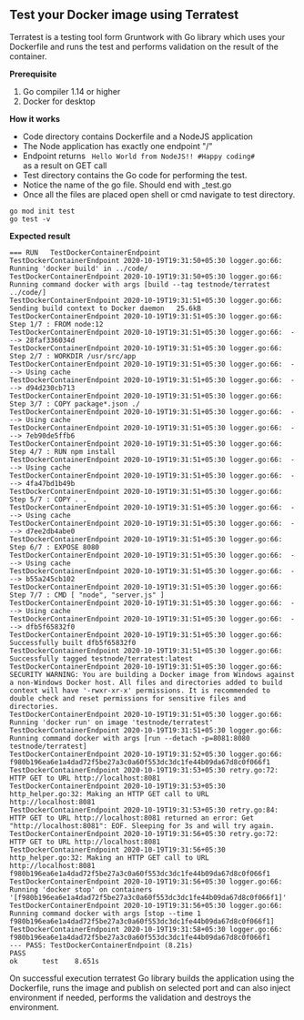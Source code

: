 ## Test your Docker image using Terratest
<p> Terratest is a testing tool form Gruntwork with Go library which uses your Dockerfile and runs the test and performs validation on the result of the container.</p>

<b>Prerequisite</b>

1. Go compiler 1.14 or higher
2. Docker for desktop

<b>How it works</b>

* Code directory contains Dockerfile and a NodeJS application
* The Node application has exactly one endpoint "/"
* Endpoint returns <code> Hello World from NodeJS!! #Happy coding# </code> as a result on GET call
* Test directory contains the Go code for performing the test.
* Notice the name of the go file. Should end with _test.go
* Once all the files are placed open shell or cmd navigate to test directory.
```
go mod init test
go test -v
```
<b>Expected result</b>

```
=== RUN   TestDockerContainerEndpoint
TestDockerContainerEndpoint 2020-10-19T19:31:50+05:30 logger.go:66: Running 'docker build' in ../code/
TestDockerContainerEndpoint 2020-10-19T19:31:50+05:30 logger.go:66: Running command docker with args [build --tag testnode/terratest ../code/]
TestDockerContainerEndpoint 2020-10-19T19:31:51+05:30 logger.go:66: Sending build context to Docker daemon   25.6kB
TestDockerContainerEndpoint 2020-10-19T19:31:51+05:30 logger.go:66: Step 1/7 : FROM node:12
TestDockerContainerEndpoint 2020-10-19T19:31:51+05:30 logger.go:66:  ---> 28faf336034d
TestDockerContainerEndpoint 2020-10-19T19:31:51+05:30 logger.go:66: Step 2/7 : WORKDIR /usr/src/app
TestDockerContainerEndpoint 2020-10-19T19:31:51+05:30 logger.go:66:  ---> Using cache
TestDockerContainerEndpoint 2020-10-19T19:31:51+05:30 logger.go:66:  ---> d94d230cb713
TestDockerContainerEndpoint 2020-10-19T19:31:51+05:30 logger.go:66: Step 3/7 : COPY package*.json ./
TestDockerContainerEndpoint 2020-10-19T19:31:51+05:30 logger.go:66:  ---> Using cache
TestDockerContainerEndpoint 2020-10-19T19:31:51+05:30 logger.go:66:  ---> 7eb90de5ffb6
TestDockerContainerEndpoint 2020-10-19T19:31:51+05:30 logger.go:66: Step 4/7 : RUN npm install
TestDockerContainerEndpoint 2020-10-19T19:31:51+05:30 logger.go:66:  ---> Using cache
TestDockerContainerEndpoint 2020-10-19T19:31:51+05:30 logger.go:66:  ---> 4fa47bd1b49b
TestDockerContainerEndpoint 2020-10-19T19:31:51+05:30 logger.go:66: Step 5/7 : COPY . .
TestDockerContainerEndpoint 2020-10-19T19:31:51+05:30 logger.go:66:  ---> Using cache
TestDockerContainerEndpoint 2020-10-19T19:31:51+05:30 logger.go:66:  ---> d7ee2db4abe0
TestDockerContainerEndpoint 2020-10-19T19:31:51+05:30 logger.go:66: Step 6/7 : EXPOSE 8080
TestDockerContainerEndpoint 2020-10-19T19:31:51+05:30 logger.go:66:  ---> Using cache
TestDockerContainerEndpoint 2020-10-19T19:31:51+05:30 logger.go:66:  ---> b55a245cb102
TestDockerContainerEndpoint 2020-10-19T19:31:51+05:30 logger.go:66: Step 7/7 : CMD [ "node", "server.js" ]
TestDockerContainerEndpoint 2020-10-19T19:31:51+05:30 logger.go:66:  ---> Using cache
TestDockerContainerEndpoint 2020-10-19T19:31:51+05:30 logger.go:66:  ---> dfb5f65832f0
TestDockerContainerEndpoint 2020-10-19T19:31:51+05:30 logger.go:66: Successfully built dfb5f65832f0
TestDockerContainerEndpoint 2020-10-19T19:31:51+05:30 logger.go:66: Successfully tagged testnode/terratest:latest
TestDockerContainerEndpoint 2020-10-19T19:31:51+05:30 logger.go:66: SECURITY WARNING: You are building a Docker image from Windows against a non-Windows Docker host. All files and directories added to build context will have '-rwxr-xr-x' permissions. It is recommended to double check and reset permissions for sensitive files and directories.
TestDockerContainerEndpoint 2020-10-19T19:31:51+05:30 logger.go:66: Running 'docker run' on image 'testnode/terratest'
TestDockerContainerEndpoint 2020-10-19T19:31:51+05:30 logger.go:66: Running command docker with args [run --detach -p=8081:8080 testnode/terratest]
TestDockerContainerEndpoint 2020-10-19T19:31:52+05:30 logger.go:66: f980b196ea6e1a4dad72f5be27a3c0a60f553dc3dc1fe44b09da67d8c0f066f1
TestDockerContainerEndpoint 2020-10-19T19:31:53+05:30 retry.go:72: HTTP GET to URL http://localhost:8081
TestDockerContainerEndpoint 2020-10-19T19:31:53+05:30 http_helper.go:32: Making an HTTP GET call to URL http://localhost:8081
TestDockerContainerEndpoint 2020-10-19T19:31:53+05:30 retry.go:84: HTTP GET to URL http://localhost:8081 returned an error: Get "http://localhost:8081": EOF. Sleeping for 3s and will try again.
TestDockerContainerEndpoint 2020-10-19T19:31:56+05:30 retry.go:72: HTTP GET to URL http://localhost:8081
TestDockerContainerEndpoint 2020-10-19T19:31:56+05:30 http_helper.go:32: Making an HTTP GET call to URL http://localhost:8081
f980b196ea6e1a4dad72f5be27a3c0a60f553dc3dc1fe44b09da67d8c0f066f1
TestDockerContainerEndpoint 2020-10-19T19:31:56+05:30 logger.go:66: Running 'docker stop' on containers '[f980b196ea6e1a4dad72f5be27a3c0a60f553dc3dc1fe44b09da67d8c0f066f1]'
TestDockerContainerEndpoint 2020-10-19T19:31:56+05:30 logger.go:66: Running command docker with args [stop --time 1 f980b196ea6e1a4dad72f5be27a3c0a60f553dc3dc1fe44b09da67d8c0f066f1]
TestDockerContainerEndpoint 2020-10-19T19:31:58+05:30 logger.go:66: f980b196ea6e1a4dad72f5be27a3c0a60f553dc3dc1fe44b09da67d8c0f066f1
--- PASS: TestDockerContainerEndpoint (8.21s)
PASS
ok      test    8.651s
```

<p>On successful execution terratest Go library builds the application using the Dockerfile,  runs the image and publish on selected port and can also inject environment if needed, performs the validation and destroys the environment.</p>